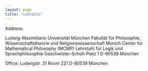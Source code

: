 ```yaml
---
layout: page
title: "contacts"
---
```


Address:  

Ludwig-Maximilians-Universität München
Fakultät für Philosophie, Wissenschaftstheorie
und Religionswissenschaft
Munich Center for Mathematical Philosophy (MCMP)
Lehrstuhl für Logik und Sprachphilosophie
Geschwister-Scholl-Platz 1
D-80539 München

Office:
Ludwigstr. 31
Room 221
D-80539 München
